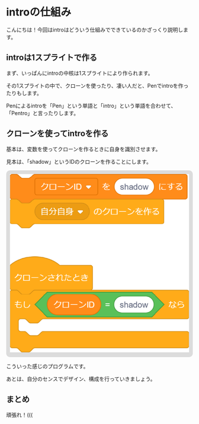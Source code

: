 

#         introの仕組み

こんにちは！今回はintroはどういう仕組みでできているのかざっくり説明します。


##         introは1スプライトで作る

まず、いっぱんにintroの中核は1スプライトにより作られます。  

その1スプライトの中で、クローンを使ったり、凄い人だと、Penでintroを作ったりもします。  

Penによるintroを「Pen」という単語と「intro」という単語を合わせて、「Pentro」と言ったりします。  

##         クローンを使ってintroを作る

基本は、変数を使ってクローンを作るときに自身を識別させます。  

見本は、「shadow」というIDのクローンを作ることにします。  

<div style="margin:0 auto 0 auto;display:inline-block;background-color:#dcdcdc;padding:10px;border-radius:10px;text-align:left">
<img src="../images/by-fortune.png"></div>  

こういった感じのプログラムです。



あとは、自分のセンスでデザイン、構成を行っていきましょう。


##        まとめ

頑張れ！(((

<script src="../include.js"></script>

